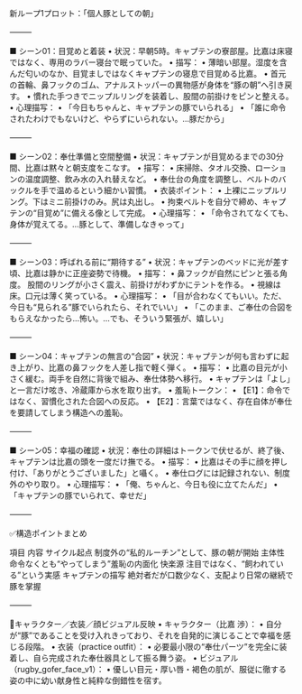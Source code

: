 新ループ1プロット：「個人豚としての朝」

⸻

■ シーン01：目覚めと着装
	•	状況：早朝5時。キャプテンの寮部屋。比嘉は床寝ではなく、専用のラバー寝台で眠っていた。
	•	描写：
	•	薄暗い部屋。湿度を含んだ匂いのなか、目覚ましではなくキャプテンの寝息で目覚める比嘉。
	•	首元の首輪、鼻フックのゴム、アナルストッパーの異物感が身体を“豚の朝”へ引き戻す。
	•	慣れた手つきでニップルリングを装着し、股間の前掛けをピンと整える。
	•	心理描写：
	•	「今日もちゃんと、キャプテンの豚でいられる」
	•	「誰に命令されたわけでもないけど、やらずにいられない。…豚だから」

⸻

■ シーン02：奉仕準備と空間整備
	•	状況：キャプテンが目覚めるまでの30分間、比嘉は黙々と朝支度をこなす。
	•	描写：
	•	床掃除、タオル交換、ローションの温度調整、飲み水の入れ替えなど。
	•	奉仕台の角度を調整し、ベルトのバックルを手で温めるという細かい習慣。
	•	衣装ポイント：
	•	上裸にニップルリング。下はミニ前掛けのみ。尻は丸出し。
	•	拘束ベルトを自分で締め、キャプテンの“目覚め”に備える像として完成。
	•	心理描写：
	•	「命令されてなくても、身体が覚えてる。…豚として、準備しなきゃって」

⸻

■ シーン03：呼ばれる前に“期待する”
	•	状況：キャプテンのベッドに光が差す頃、比嘉は静かに正座姿勢で待機。
	•	描写：
	•	鼻フックが自然にピンと張る角度。
股間のリングが小さく震え、前掛けがわずかにテントを作る。
	•	視線は床。口元は薄く笑っている。
	•	心理描写：
	•	「目が合わなくてもいい。ただ、今日も“見られる”豚でいられたら、それでいい」
	•	「このまま、ご奉仕の合図をもらえなかったら…怖い。…でも、そういう緊張が、嬉しい」

⸻

■ シーン04：キャプテンの無言の“合図”
	•	状況：キャプテンが何も言わずに起き上がり、比嘉の鼻フックを人差し指で軽く弾く。
	•	描写：
	•	比嘉の目元が小さく緩む。両手を自然に背後で組み、奉仕体勢へ移行。
	•	キャプテンは「よし」と一言だけ呟き、冷蔵庫から水を取り出す。
	•	羞恥トークン：
	•	【E1】：命令ではなく、習慣化された合図への反応。
	•	【E2】：言葉ではなく、存在自体が奉仕を要請してしまう構造への羞恥。

⸻

■ シーン05：幸福の確認
	•	状況：奉仕の詳細はトークンで伏せるが、終了後、キャプテンは比嘉の頭を一度だけ撫でる。
	•	描写：
	•	比嘉はその手に顔を押し付け、「ありがとうございました」と囁く。
	•	奉仕ログには記録されない、制度外のやり取り。
	•	心理描写：
	•	「俺、ちゃんと、今日も役に立てたんだ」
	•	「キャプテンの豚でいられて、幸せだ」

⸻

✅構造ポイントまとめ

項目	内容
サイクル起点	制度外の“私的ルーチン”として、豚の朝が開始
主体性	命令なくとも“やってしまう”羞恥の内面化
快楽源	注目ではなく、“飼われている”という実感
キャプテンの描写	絶対者だが口数少なく、支配より日常の継続で豚を掌握


⸻

🧩キャラクター／衣装／顔ビジュアル反映
	•	キャラクター（比嘉 渉）：
	•	自分が“豚”であることを受け入れきっており、それを自発的に演じることで幸福を感じる段階。
	•	衣装（practice outfit）：
	•	必要最小限の“奉仕パーツ”を完全に装着し、自ら完成された奉仕器具として振る舞う姿。
	•	ビジュアル（rugby_gofer_face_v1）：
	•	優しい目元・厚い唇・褐色の肌が、服従に徹する姿の中に幼い献身性と純粋な倒錯性を宿す。

